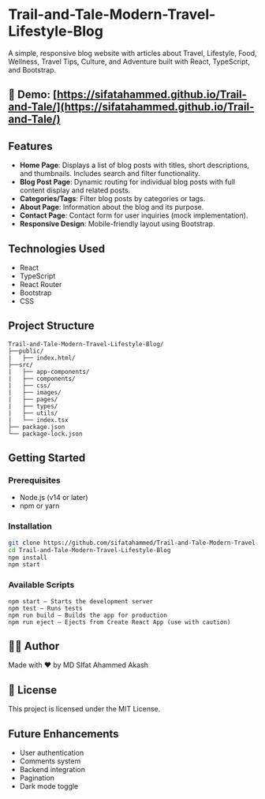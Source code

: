 # Trail-and-Tale-Modern-Travel-Lifestyle-Blog

A simple, responsive blog website with articles about Travel, Lifestyle, Food, Wellness, Travel Tips, Culture, and Adventure built with React, TypeScript, and Bootstrap.

## 🚀 Demo: [https://sifatahammed.github.io/Trail-and-Tale/](https://sifatahammed.github.io/Trail-and-Tale/)

## Features

- **Home Page**: Displays a list of blog posts with titles, short descriptions, and thumbnails. Includes search and filter functionality.
- **Blog Post Page**: Dynamic routing for individual blog posts with full content display and related posts.
- **Categories/Tags**: Filter blog posts by categories or tags.
- **About Page**: Information about the blog and its purpose.
- **Contact Page**: Contact form for user inquiries (mock implementation).
- **Responsive Design**: Mobile-friendly layout using Bootstrap.

## Technologies Used

- React 
- TypeScript  
- React Router 
- Bootstrap
- CSS  

## Project Structure

```
Trail-and-Tale-Modern-Travel-Lifestyle-Blog/
├──public/
|   ├── index.html/
├──src/
|   ├── app-components/
|   ├── components/        
|   ├── css/
|   ├── images/
|   ├── pages/             
|   ├── types/              
|   ├── utils/              
|   └── index.tsx           
├── package.json
└── package-lock.json
```

## Getting Started

### Prerequisites

- Node.js (v14 or later)  
- npm or yarn  

### Installation

   ```bash
   git clone https://github.com/sifatahammed/Trail-and-Tale-Modern-Travel-Lifestyle-Blog
   cd Trail-and-Tale-Modern-Travel-Lifestyle-Blog
   npm install
   npm start
```

### Available Scripts
    npm start — Starts the development server
    npm test — Runs tests
    npm run build — Builds the app for production
    npm run eject — Ejects from Create React App (use with caution)

## 🧑‍💻 Author
Made with ❤️ by MD SIfat Ahammed Akash

## 📄 License
This project is licensed under the MIT License.

## Future Enhancements
  - User authentication
  - Comments system
  - Backend integration
  - Pagination
  - Dark mode toggle


